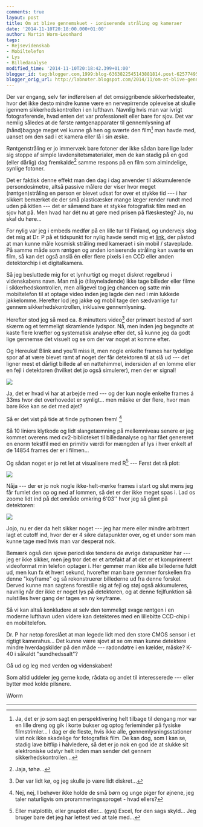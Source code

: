 ```yaml
---
comments: true
layout: post
title: Om at blive gennemskuet - ioniserende stråling og kameraer
date: '2014-11-10T20:18:00.000+01:00'
author: Martin Worm-Leonhard
tags:
- Rejsevidenskab
- Mobiltelefon
- Lys
- Billedanalyse
modified_time: '2014-11-10T20:18:42.399+01:00'
blogger_id: tag:blogger.com,1999:blog-6363822545143881814.post-6257749582036482385
blogger_orig_url: http://labnoter.blogspot.com/2014/11/om-at-blive-gennemskuet-ioniserende.html
---
```


Der var engang, selv før indførelsen af det omsiggribende
sikkerhedsteater, hvor det ikke desto mindre kunne være en nervepirrende
oplevelse at skulle igennem sikkerhedskontrollen i en lufthavn. Navnlig
hvis man var ivrigt fotograferende, hvad enten det var professionelt
eller bare for sjov. Det var nemlig således at de første
røntgenapparater til gennemlysning af (hånd)bagage meget vel kunne gå
hen og sværte den film[^1] man havde med, uanset om den sad i et kamera
eller lå i sin æske.

Røntgenstråling er jo immervæk bare fotoner der ikke sådan bare lige
lader sig stoppe af simple lavdensitetsmaterialer, men de kan stadig på
en god (eller dårlig) dag fremkalde[^2] samme respons på en film som
almindelige, synlige fotoner.

Det er faktisk denne effekt man den dag i dag anvender til akkumulerende
persondosimetre, altså passive målere der viser hvor meget
(røntgen)stråling en person er blevet udsat for over et stykke tid --- i
har sikkert bemærket de der små plasticæsker mange læger render rundt
med uden på kitlen --- det er såmænd bare et stykke fotografisk film med
en sjov hat på. Men hvad har dét nu at gøre med prisen på flæskesteg?
Jo, nu skal du høre...

For nylig var jeg i embeds medfør på en lille tur til Finland, og
undervejs slog det mig at Dr. P på et tidspunkt for nylig havde sendt
mig et [link](http://www.news.wisc.edu/23166), der påstod at man kunne
måle kosmisk stråling med kameraet i sin mobil / staveplade. På samme
måde som røntgen og anden ioniserende stråling kan sværte en film, så
kan det også anslå én eller flere pixels i en CCD eller anden
detektorchip i et digitalkamera.

Så jeg besluttede mig for et lynhurtigt og meget diskret regelbrud i
videnskabens navn. Man må jo (tilsyneladende) ikke tage billeder eller
filme i sikkerhedskontrollen, men alligevel tog jeg chancen og satte min
mobiltelefon til at optage video inden jeg lagde den ned i min lukkede
jakkelomme. Herefter lod jeg jakke og mobil tage den sædvanlige tur
gennem sikkerhedskontrollen, inklusive gennemlysning.

Herefter stod jeg så med ca. 8 minutters video[^3] der primært bestod
af sort skærm og et temmeligt skramlende lydspor. Nå, men inden jeg
begyndte at kaste flere kræfter og systematisk analyse efter det, så
kunne jeg da godt lige gennemse det visuelt og se om der var noget at
komme efter.

Og Hereuka! Blink and you'll miss it, men nogle enkelte frames har
tydelige spor af at være blevet ramt af noget der får detektoren til at
slå ud --- det ligner mest et dårligt billede af en nattehimmel,
indersiden af en lomme eller en fejl i detektoren (hvilket det jo også
simulerer), men der er signal!

[![]({{site.url}}/images/-4rdh3Z8az3w/VGEFzd99i2I/AAAAAAAACgI/nwPPhUNeav4/s1600/vlcsnap-2014-11-10-19h32m46s855.jpg)]({{site.url}}/images/-4rdh3Z8az3w/VGEFzd99i2I/AAAAAAAACgI/nwPPhUNeav4/s1600/vlcsnap-2014-11-10-19h32m46s855.jpg)

Ja, det er hvad vi har at arbejde med --- og der kun nogle enkelte frames
á 33ms hvor det overhovedet er synligt... men måske er der flere, hvor
man bare ikke kan se det med øjet?

Så er det vist på tide at finde pythonen frem! [^4]

Så 10 liniers klytkode og lidt slangetæmning på mellemniveau senere er
jeg kommet overens med cv2-biblioteket til billedanalyse og har fået
genereret en enorm tekstfil med en primitiv værdi for mængden af lys i
hver enkelt af de 14854 frames der er i filmen...

Og sådan noget er jo ret let at visualisere med R[^5] --- Først det rå
plot:

[![]({{site.url}}/images/-7MevuPMYTk4/VGEK2TP801I/AAAAAAAACgY/ZEBH-FiaT9U/s1600/gennemlysning_raw.png)]({{site.url}}/images/-7MevuPMYTk4/VGEK2TP801I/AAAAAAAACgY/ZEBH-FiaT9U/s1600/gennemlysning_raw.png)

Nåja --- der er jo nok nogle ikke-helt-mørke frames i start og slut mens
jeg får fumlet den op og ned af lommen, så det er der ikke meget spas i.
Lad os zoome lidt ind på det område omkring 6'03'' hvor jeg så glimt på
detektoren:

[![]({{site.url}}/images/-iJDtLMk7iYQ/VGELPzo6yTI/AAAAAAAACgg/QVHSwg9o4pU/s1600/gennemlysning.png)]({{site.url}}/images/-iJDtLMk7iYQ/VGELPzo6yTI/AAAAAAAACgg/QVHSwg9o4pU/s1600/gennemlysning.png)

Jojo, nu er der da helt sikker noget --- jeg har mere eller mindre
arbitrært lagt et cutoff ind, hvor der er 4 sikre datapunkter over, og
et under som man kunne tage med hvis man var desperat nok.

Bemærk også den sjove periodiske tendens de øvrige datapunkter har --- jeg
er ikke sikker, men jeg tror det er et artefakt af at det er et
komprimeret videoformat min telefon optager i. Her gemmer man ikke alle
billederne fuldt ud, men kun fx ét hvert sekund, hvorefter man bare
gemmer forskellen fra denne "keyframe" og så rekonstruerer billederne ud
fra denne forskel. Derved kunne man sagtens forestille sig at fejl og
støj også akkumuleres, navnlig når der ikke er noget lys på detektoren,
og at denne fejlfunktion så nulstilles hver gang der tages en ny
keyframe.

Så vi kan altså konkludere at selv den temmeligt svage røntgen i en
moderne lufthavn uden videre kan detekteres med en lillebitte CCD-chip i
en mobiltelefon.

Dr. P har netop foreslået at man legede lidt med den store CMOS sensor i
et rigtigt kamerahus... Det kunne være sjovt at se om man kunne
detektere mindre hverdagskilder på den måde --- radondøtre i en kælder,
måske? K-40 i såkaldt "sundhedssalt"?

Gå ud og leg med verden og videnskaben!

Som altid uddeler jeg gerne kode, rådata og andet til interesserede ---
eller bytter med kolde pilsnere.

\\Worm

---------------------------

[^1]: Ja, det er jo som sagt en perspektivering helt tilbage til
    dengang mor var en lille dreng og gik i korte bukser og optog
    ferieminder på fysiske filmstrimler... I dag er de fleste, hvis ikke
    alle, gennemlysningsstationer vist nok ikke skadelige for fotografisk
    film. De kan dog, som I kan se, stadig lave bitflip i halvledere, så det
    er jo nok en god ide at slukke sit elektroniske udstyr helt inden man
    sender det gennem sikkerhedskontrollen...

[^2]: Jaja, tøhø...

[^3]: Der var lidt kø, og jeg skulle jo være lidt diskret...

[^4]: Nej, nej, I behøver ikke holde de små børn og unge piger for
    øjnene, jeg taler naturligvis om prorammeringssproget - hvad ellers?

[^5]: Eller matplotlib, eller gnuplot eller... (gys) Excel, for den
    sags skyld... Jeg bruger bare det jeg har lettest ved at tale med...
